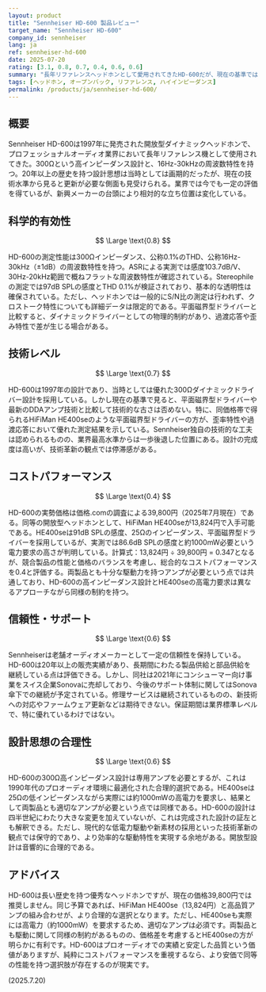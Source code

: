 ```yaml
---
layout: product
title: "Sennheiser HD-600 製品レビュー"
target_name: "Sennheiser HD-600"
company_id: sennheiser
lang: ja
ref: sennheiser-hd-600
date: 2025-07-20
rating: [3.1, 0.8, 0.7, 0.4, 0.6, 0.6]
summary: "長年リファレンスヘッドホンとして愛用されてきたHD-600だが、現在の基準では技術水準・コストパフォーマンス共に時代遅れ感が否めない。"
tags: [ヘッドホン, オープンバック, リファレンス, ハイインピーダンス]
permalink: /products/ja/sennheiser-hd-600/
---
```


## 概要

Sennheiser HD-600は1997年に発売された開放型ダイナミックヘッドホンで、プロフェッショナルオーディオ業界において長年リファレンス機として使用されてきた。300Ωという高インピーダンス設計と、16Hz-30kHzの周波数特性を持つ。20年以上の歴史を持つ設計思想は当時としては画期的だったが、現在の技術水準から見ると更新が必要な側面も見受けられる。業界では今でも一定の評価を得ているが、新興メーカーの台頭により相対的な立ち位置は変化している。

## 科学的有効性

$$ \Large \text{0.8} $$

HD-600の測定性能は300Ωインピーダンス、公称0.1%のTHD、公称16Hz-30kHz（±1dB）の周波数特性を持つ。ASRによる実測では感度103.7dB/V、30Hz-20kHz範囲で概ねフラットな周波数特性が確認されている。Stereophileの測定では97dB SPLの感度とTHD 0.1%が検証されており、基本的な透明性は確保されている。ただし、ヘッドホンでは一般的にS/N比の測定は行われず、クロストーク特性についても詳細データは限定的である。平面磁界型ドライバーと比較すると、ダイナミックドライバーとしての物理的制約があり、過渡応答や歪み特性で差が生じる場合がある。

## 技術レベル

$$ \Large \text{0.7} $$

HD-600は1997年の設計であり、当時としては優れた300Ωダイナミックドライバー設計を採用している。しかし現在の基準で見ると、平面磁界型ドライバーや最新のDDAアンプ技術と比較して技術的な古さは否めない。特に、同価格帯で得られるHiFiMan HE400seのような平面磁界型ドライバーの方が、歪率特性や過渡応答において優れた測定結果を示している。Sennheiser独自の技術的な工夫は認められるものの、業界最高水準からは一歩後退した位置にある。設計の完成度は高いが、技術革新の観点では停滞感がある。

## コストパフォーマンス

$$ \Large \text{0.4} $$

HD-600の実勢価格は価格.comの調査による39,800円（2025年7月現在）である。同等の開放型ヘッドホンとして、HiFiMan HE400seが13,824円で入手可能である。HE400seは91dB SPLの感度、25Ωのインピーダンス、平面磁界型ドライバーを採用しているが、実測では86.6dB SPLの感度と約1000mW必要という電力要求の高さが判明している。計算式：13,824円 ÷ 39,800円 = 0.347となるが、競合製品の性能と価格のバランスを考慮し、総合的なコストパフォーマンスを0.4と評価する。両製品とも十分な駆動力を持つアンプが必要という点では共通しており、HD-600の高インピーダンス設計とHE400seの高電力要求は異なるアプローチながら同様の制約を持つ。

## 信頼性・サポート

$$ \Large \text{0.6} $$

Sennheiserは老舗オーディオメーカーとして一定の信頼性を保持している。HD-600は20年以上の販売実績があり、長期間にわたる製品供給と部品供給を継続している点は評価できる。しかし、同社は2021年にコンシューマー向け事業をスイス企業Sonovaに売却しており、今後のサポート体制に関してはSonova傘下での継続が予定されている。修理サービスは継続されているものの、新技術への対応やファームウェア更新などは期待できない。保証期間は業界標準レベルで、特に優れているわけではない。

## 設計思想の合理性

$$ \Large \text{0.6} $$

HD-600の300Ω高インピーダンス設計は専用アンプを必要とするが、これは1990年代のプロオーディオ環境に最適化された合理的選択である。HE400seは25Ωの低インピーダンスながら実際には約1000mWの高電力を要求し、結果として両製品とも適切なアンプが必要という点では同様である。HD-600の設計は四半世紀にわたり大きな変更を加えていないが、これは完成された設計の証左とも解釈できる。ただし、現代的な低電力駆動や新素材の採用といった技術革新の観点では保守的であり、より効率的な駆動特性を実現する余地がある。開放型設計は音響的に合理的である。

## アドバイス

HD-600は長い歴史を持つ優秀なヘッドホンですが、現在の価格39,800円では推奨しません。同じ予算であれば、HiFiMan HE400se（13,824円）と高品質アンプの組み合わせが、より合理的な選択となります。ただし、HE400seも実際には高電力（約1000mW）を要求するため、適切なアンプは必須です。両製品とも駆動に関して同様の制約があるものの、価格差を考慮するとHE400seの方が明らかに有利です。HD-600はプロオーディオでの実績と安定した品質という価値がありますが、純粋にコストパフォーマンスを重視するなら、より安価で同等の性能を持つ選択肢が存在するのが現実です。

(2025.7.20)